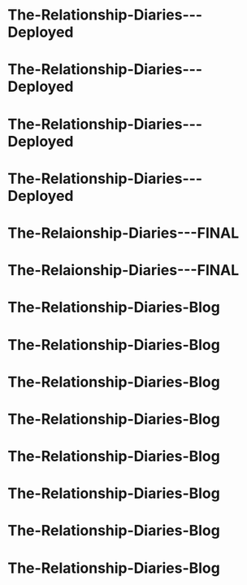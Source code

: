 # The-Relationship-Diaries---Deployed
# The-Relationship-Diaries---Deployed
# The-Relationship-Diaries---Deployed
# The-Relationship-Diaries---Deployed
# The-Relaionship-Diaries---FINAL
# The-Relaionship-Diaries---FINAL
# The-Relationship-Diaries-Blog
# The-Relationship-Diaries-Blog
# The-Relationship-Diaries-Blog
# The-Relationship-Diaries-Blog
# The-Relationship-Diaries-Blog
# The-Relationship-Diaries-Blog
# The-Relationship-Diaries-Blog
# The-Relationship-Diaries-Blog
